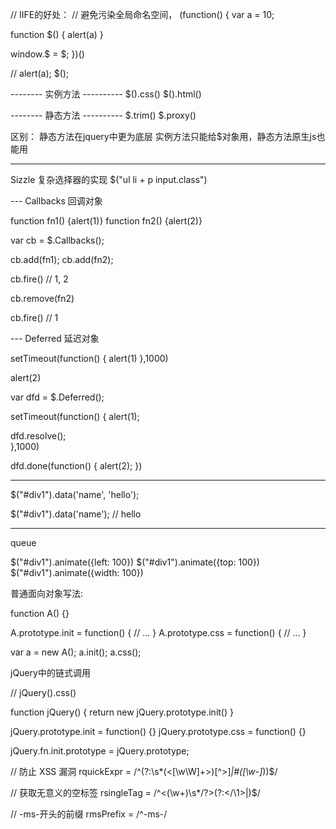 // IIFE的好处：
// 避免污染全局命名空间，
(function() {
  var a = 10;

  function $() {
    alert(a)
  }

  window.$ = $;
})()

// alert(a);
$();


--------  实例方法  ----------
$().css()
$().html()

--------  静态方法  ----------
$.trim()
$.proxy()

区别： 
静态方法在jquery中更为底层
实例方法只能给$对象用，静态方法原生js也能用

---

Sizzle 复杂选择器的实现
$("ul li + p input.class")

--- Callbacks 回调对象

function fn1() {alert(1)}
function fn2() {alert(2)}

var cb = $.Callbacks();

cb.add(fn1);
cb.add(fn2);

cb.fire() // 1, 2

cb.remove(fn2)

cb.fire() // 1

--- Deferred 延迟对象

setTimeout(function() {
  alert(1)
},1000)

alert(2)


var dfd = $.Deferred();

setTimeout(function() {
  alert(1);

  dfd.resolve();  
},1000)

dfd.done(function() {
  alert(2);
})

---

$("#div1").data('name', 'hello');

$("#div1").data('name'); // hello

---

queue

$("#div1").animate({left: 100})
$("#div1").animate({top: 100})
$("#div1").animate({width: 100})



普通面向对象写法:

function A() {}

A.prototype.init = function() {
  // ...
}
A.prototype.css = function() {
  // ...
}

var a = new A();
a.init();
a.css();

jQuery中的链式调用

// jQuery().css()

function jQuery() {
  return new jQuery.prototype.init()
}

jQuery.prototype.init = function() {}
jQuery.prototype.css = function() {}

jQuery.fn.init.prototype = jQuery.prototype;


// 防止 XSS 漏洞
rquickExpr = /^(?:\s*(<[\w\W]+>)[^>]*|#([\w-]*))$/     

// 获取无意义的空标签
rsingleTag = /^<(\w+)\s*\/?>(?:<\/\1>|)$/

// -ms-开头的前缀
rmsPrefix = /^-ms-/



